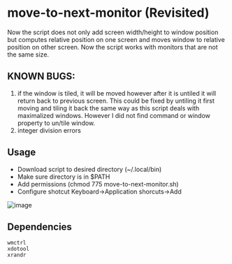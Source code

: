 # move-to-next-monitor (Revisited)

Now the script does not only add screen width/height to window position 
but computes relative position on one screen and moves window to relative
position on other screen. Now the script works with monitors that are not 
the same size.

## KNOWN BUGS: 
1) if the window is tiled, it will be moved however after it is untiled
it will return back to previous screen. This could be fixed by untiling it 
first moving and tiling it back the same way as this script deals with 
maximalized windows. However I did not find command or window property 
to un/tile window.
2) integer division errors

## Usage

* Download script to desired directory (~/.local/bin) 
* Make sure directory is in $PATH                     
* Add permissions (chmod 775 move-to-next-monitor.sh)
* Configure shotcut  Keyboard->Application shorcuts->Add 


![image](https://user-images.githubusercontent.com/72152874/112764885-cd196b80-900a-11eb-8564-f73d967b3454.png)


## Dependencies

```
wmctrl
xdotool
xrandr
```
